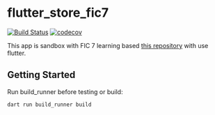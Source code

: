 # flutter_store_fic7

[![Build Status](https://app.bitrise.io/app/497c2170-28d5-461c-8419-fa4620b540ef/status.svg?token=5l9eh9mA3v1rBPyzeamTUg&branch=main)](https://app.bitrise.io/app/497c2170-28d5-461c-8419-fa4620b540ef)
[![codecov](https://codecov.io/gh/agustig/flutter_store_fic7/graph/badge.svg?token=QM8TPE6Z5Q)](https://codecov.io/gh/agustig/flutter_store_fic7)

This app is sandbox with FIC 7 learning based [this repository](https://github.com/bahrie127/flutter_multistore_user_app) with use flutter.

## Getting Started

Run build_runner before testing or build:

```sh:
dart run build_runner build
```
